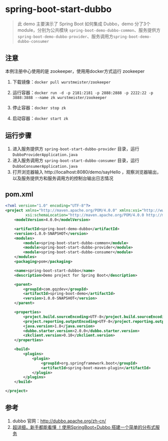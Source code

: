 # spring-boot-start-dubbo

> 此 demo 主要演示了 Spring Boot 如何集成 Dubbo，demo 分了3个module，分别为公共模块 `spring-boot-demo-dubbo-common`、服务提供方`spring-boot-demo-dubbo-provider`、服务调用方`spring-boot-demo-dubbo-consumer`

## 注意

本例注册中心使用的是 zookeeper，使用用docker方式运行 zookeeper

1. 下载镜像：`docker pull wurstmeister/zookeeper`

2. 运行容器：`docker run -d -p 2181:2181 -p 2888:2888 -p 2222:22 -p 3888:3888 --name zk wurstmeister/zookeeper`

3. 停止容器：`docker stop zk`

4. 启动容器：`docker start zk`

## 运行步骤

1. 进入服务提供方 `spring-boot-start-dubbo-provider` 目录，运行 `DubboProviderApplication.java`
2. 进入服务调用方 `spring-boot-start-dubbo-consumer` 目录，运行 `DubboConsumerApplication.java`
3. 打开浏览器输入 http://localhost:8080/demo/sayHello ，观察浏览器输出，以及服务提供方和服务调用方的控制台输出日志情况

## pom.xml

```xml
<?xml version="1.0" encoding="UTF-8"?>
<project xmlns="http://maven.apache.org/POM/4.0.0" xmlns:xsi="http://www.w3.org/2001/XMLSchema-instance"
         xsi:schemaLocation="http://maven.apache.org/POM/4.0.0 http://maven.apache.org/xsd/maven-4.0.0.xsd">
    <modelVersion>4.0.0</modelVersion>

    <artifactId>spring-boot-demo-dubbo</artifactId>
    <version>1.0.0-SNAPSHOT</version>
    <modules>
        <module>spring-boot-start-dubbo-common</module>
        <module>spring-boot-start-dubbo-provider</module>
        <module>spring-boot-start-dubbo-consumer</module>
    </modules>
    <packaging>pom</packaging>

    <name>spring-boot-start-dubbo</name>
    <description>Demo project for Spring Boot</description>

    <parent>
        <groupId>com.gqzdev</groupId>
        <artifactId>spring-boot-demo</artifactId>
        <version>1.0.0-SNAPSHOT</version>
    </parent>

    <properties>
        <project.build.sourceEncoding>UTF-8</project.build.sourceEncoding>
        <project.reporting.outputEncoding>UTF-8</project.reporting.outputEncoding>
        <java.version>1.8</java.version>
        <dubbo.starter.version>2.0.0</dubbo.starter.version>
        <zkclient.version>0.10</zkclient.version>
    </properties>

    <build>
        <plugins>
            <plugin>
                <groupId>org.springframework.boot</groupId>
                <artifactId>spring-boot-maven-plugin</artifactId>
            </plugin>
        </plugins>
    </build>

</project>
```

## 参考

1. dubbo 官网：http://dubbo.apache.org/zh-cn/
2. [超详细，新手都能看懂 ！使用SpringBoot+Dubbo 搭建一个简单的分布式服务](https://segmentfault.com/a/1190000017178722#articleHeader20)

